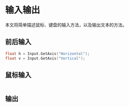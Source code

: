 # 输入输出

本文将简单描述鼠标、键盘的输入方法，以及输出文本的方法。

## 前后输入

```c
float h = Input.GetAxis("Horizontal");
float v = Input.GetAxis("Vertical");
```

## 鼠标输入

```c

```

## 输出
